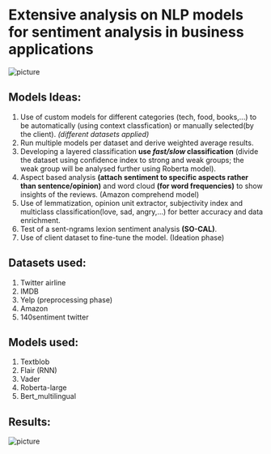 # Extensive analysis on NLP models for sentiment analysis in business applications
![picture](https://media.springernature.com/original/springer-static/image/chp%3A10.1007%2F978-981-15-0029-9_7/MediaObjects/475950_1_En_7_Fig2_HTML.png)
## Models Ideas:
1. Use of custom models for different categories (tech, food, books,...) to be automatically (using context classfication) or manually selected(by the client). *(different datasets applied)*
2. Run multiple models per dataset and derive weighted average results.
3. Developing a layered classification **use *fast/slow* classification** (divide the dataset using confidence index to strong and weak groups; the weak group will be analysed further using Roberta model).
4. Aspect based analysis **(attach sentiment to specific aspects rather than sentence/opinion)** and word cloud **(for word frequencies)** to show insights of the reviews. (Amazon comprehend model)
5. Use of lemmatization, opinion unit extractor, subjectivity index and multiclass classification(love, sad, angry,...) for better accuracy and data enrichment.
6. Test of a sent-ngrams lexion sentiment analysis **(SO-CAL)**.
7. Use of client dataset to fine-tune the model. (Ideation phase)
## Datasets used:
1. Twitter airline 
2. IMDB 
3. Yelp (preprocessing phase)
4. Amazon 
5. 140sentiment twitter
## Models used:
1. Textblob
2. Flair (RNN)
3. Vader
4. Roberta-large
5. Bert_multilingual
## Results:
![picture](https://ibb.co/178tSvK)
